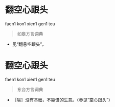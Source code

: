 # 翻空心跟头
faen1 kon1 xien1 gen1 teu
> 如皋方言词典
- 见“翻悬空跟头”。

# 翻空心跟头
faen1 kon1 xien1 gen1 teu
> 东台方言词典
- ［喻］没有基础，不靠谱的生意。（参见“空心跟头”）
